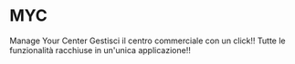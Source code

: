 # MYC
Manage
Your
Center
Gestisci il centro commerciale con un click!!
Tutte le funzionalità racchiuse in un'unica applicazione!!
